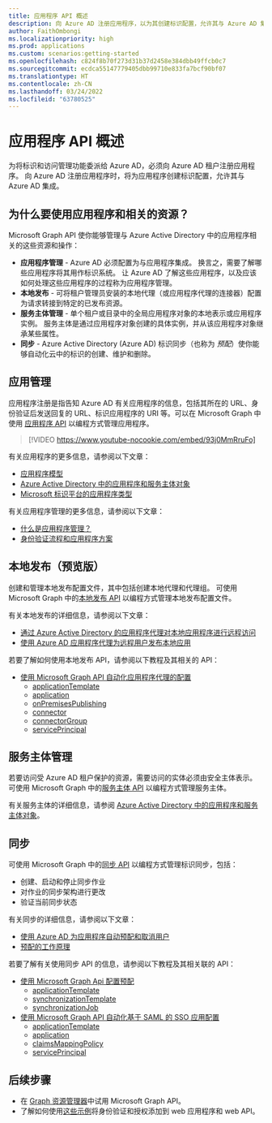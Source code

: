 ```yaml
---
title: 应用程序 API 概述
description: 向 Azure AD 注册应用程序，以为其创建标识配置，允许其与 Azure AD 集成。
author: FaithOmbongi
ms.localizationpriority: high
ms.prod: applications
ms.custom: scenarios:getting-started
ms.openlocfilehash: c824f8b70f273d31b37d2458e384dbb49ffcb0c7
ms.sourcegitcommit: ecdca55147779405dbb99710e833fa7bcf90bf07
ms.translationtype: HT
ms.contentlocale: zh-CN
ms.lasthandoff: 03/24/2022
ms.locfileid: "63780525"
---
```

# <a name="applications-api-overview"></a>应用程序 API 概述

为将标识和访问管理功能委派给 Azure AD，必须向 Azure AD 租户注册应用程序。 向 Azure AD 注册应用程序时，将为应用程序创建标识配置，允许其与 Azure AD 集成。

## <a name="why-use-applications-and-associated-resources"></a>为什么要使用应用程序和相关的资源？

Microsoft Graph API 使你能够管理与 Azure Active Directory 中的应用程序相关的这些资源和操作：
- **应用程序管理** - Azure AD 必须配置为与应用程序集成。 换言之，需要了解哪些应用程序将其用作标识系统。 让 Azure AD 了解这些应用程序，以及应该如何处理这些应用程序的过程称为应用程序管理。
- **本地发布** - 可将租户管理员安装的本地代理（或应用程序代理的连接器）配置为请求转接到特定的已发布资源。
- **服务主体管理** - 单个租户或目录中的全局应用程序对象的本地表示或应用程序实例。 服务主体是通过应用程序对象创建的具体实例，并从该应用程序对象继承某些属性。
- **同步** - Azure Active Directory (Azure AD) 标识同步（也称为 *预配*）使你能够自动化云中的标识的创建、维护和删除。

## <a name="application-management"></a>应用管理

应用程序注册是指告知 Azure AD 有关应用程序的信息，包括其所在的 URL、身份验证后发送回复的 URL、标识应用程序的 URI 等。可以在 Microsoft Graph 中使用 [应用程序 API](/graph/api/resources/application?view=graph-rest-1.0) 以编程方式管理应用程序。

> [!VIDEO https://www.youtube-nocookie.com/embed/93j0MmRruFo]

有关应用程序的更多信息，请参阅以下文章：
- [应用程序模型](/azure/active-directory/develop/application-model)
- [Azure Active Directory 中的应用程序和服务主体对象](/azure/active-directory/develop/app-objects-and-service-principals)
- [Microsoft 标识平台的应用程序类型](/azure/active-directory/develop/v2-app-types)

有关应用程序管理的更多信息，请参阅以下文章：
- [什么是应用程序管理？](/azure/active-directory/manage-apps/what-is-application-management)
- [身份验证流程和应用程序方案](/azure/active-directory/develop/authentication-flows-app-scenarios)

## <a name="on-premises-publishing-preview"></a>本地发布（预览版）

创建和管理本地发布配置文件，其中包括创建本地代理和代理组。 可使用 Microsoft Graph 中的[本地发布 API](/graph/api/resources/onpremisespublishingprofile-root) 以编程方式管理本地发布配置文件。

有关本地发布的详细信息，请参阅以下文章：
- [通过 Azure Active Directory 的应用程序代理对本地应用程序进行远程访问](/azure/active-directory/manage-apps/application-proxy)
- [使用 Azure AD 应用程序代理为远程用户发布本地应用](/azure/active-directory/manage-apps/what-is-application-proxy)

若要了解如何使用本地发布 API，请参阅以下教程及其相关的 API：
- [使用 Microsoft Graph API 自动化应用程序代理的配置](./application-proxy-configure-api.md)
    - [applicationTemplate](/graph/api/resources/applicationtemplate?view=graph-rest-1.0)
    - [application](/graph/api/resources/application?view=graph-rest-1.0)
    - [onPremisesPublishing](/graph/api/resources/onpremisespublishingprofile-root)
    - [connector](/graph/api/resources/connector)
    - [connectorGroup](/graph/api/resources/connectorgroup)
    - [servicePrincipal](/graph/api/resources/serviceprincipal?view=graph-rest-1.0)

## <a name="service-principal-management"></a>服务主体管理

若要访问受 Azure AD 租户保护的资源，需要访问的实体必须由安全主体表示。 可使用 Microsoft Graph 中的[服务主体 API](/graph/api/resources/serviceprincipal?view=graph-rest-1.0) 以编程方式管理服务主体。

有关服务主体的详细信息，请参阅 [Azure Active Directory 中的应用程序和服务主体对象](/azure/active-directory/develop/app-objects-and-service-principals)。

## <a name="synchronization"></a>同步

可使用 Microsoft Graph 中的[同步 API](/graph/api/resources/synchronization-overview) 以编程方式管理标识同步，包括：
- 创建、启动和停止同步作业
- 对作业的同步架构进行更改
- 验证当前同步状态

有关同步的详细信息，请参阅以下文章：
- [使用 Azure AD 为应用程序自动预配和取消用户](/azure/active-directory/app-provisioning/user-provisioning)
- [预配的工作原理](/azure/active-directory/app-provisioning/how-provisioning-works)

若要了解有关使用同步 API 的信息，请参阅以下教程及其相关联的 API：
- [使用 Microsoft Graph Api 配置预配](/azure/active-directory/app-provisioning/application-provisioning-configuration-api)
    - [applicationTemplate](/graph/api/resources/applicationtemplate?view=graph-rest-1.0)
    - [synchronizationTemplate](/graph/api/resources/synchronization-synchronizationtemplate)
    - [synchronizationJob](/graph/api/resources/synchronization-synchronizationjob)
- [使用 Microsoft Graph API 自动化基于 SAML 的 SSO 应用配置](/azure/active-directory/manage-apps/application-saml-sso-configure-api)
    - [applicationTemplate](/graph/api/resources/applicationtemplate?view=graph-rest-1.0)
    - [application](/graph/api/resources/application?view=graph-rest-1.0)
    - [claimsMappingPolicy](/graph/api/resources/claimsmappingpolicy)
    - [servicePrincipal](/graph/api/resources/serviceprincipal?view=graph-rest-1.0)

## <a name="next-steps"></a>后续步骤
- 在 [Graph 资源管理器](https://developer.microsoft.com/graph/graph-explorer)中试用 Microsoft Graph API。
- 了解如何使用[这些示例](/azure/active-directory/develop/sample-v2-code)将身份验证和授权添加到 web 应用程序和 web API。
